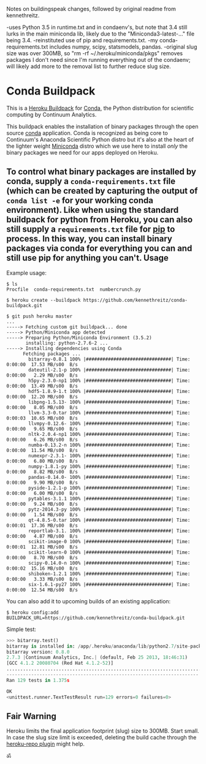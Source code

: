 Notes on buildingspeak changes, followed by original readme from kennethreitz.

-uses Python 3.5 in runtime.txt and in condaenv's, but note that 3.4 still lurks in the main miniconda lib, likely due to the "Miniconda3-latest-..." file being 3.4.
-reinstituted use of pip and requirements.txt.
-my conda-requirements.txt includes numpy, scipy, statsmodels, pandas.
-original slug size was over 300MB, so "rm -rf ~/.heroku/miniconda/pkgs" removes packages I don't need since I'm running everything out of the condaenv; will likely add more to the removal list to further reduce slug size.


Conda Buildpack
===============

This is a [Heroku Buildpack](https://devcenter.heroku.com/articles/buildpacks) for [Conda](http://conda.pydata.org/), the Python distribution for scientific computing by Continuum Analytics.

This buildpack enables the installation of binary packages through the
open source [conda](http://conda.pydata.org/) application.  Conda is
recognized as being core to Continuum's Anaconda Scientific Python distro
but it's also at the heart of the lighter weight
[Miniconda](http://conda.pydata.org/miniconda.html) distro which we use
here to install _only_ the binary packages we need for our apps deployed
on Heroku.

To control what binary packages are installed by conda, supply a
`conda-requirements.txt` file (which can be created by capturing the output
of `conda list -e` for your working conda environment).
Like when using the standard buildpack for python from Heroku, you can also
still supply a `requirements.txt` file for [pip](https://github.com/pypa/pip)
to process.  In this way, you can install binary packages via conda for
everything you can and still use pip for anything you can't.
Usage
-----

Example usage:

```console
$ ls
Procfile  conda-requirements.txt  numbercrunch.py

$ heroku create --buildpack https://github.com/kennethreitz/conda-buildpack.git

$ git push heroku master
...
-----> Fetching custom git buildpack... done
-----> Python/Miniconda app detected
-----> Preparing Python/Miniconda Environment (3.5.2)
       installing: python-2.7.6-2 ...
-----> Installing dependencies using Conda
      Fetching packages ...
        bitarray-0.8.1 100% |###############################| Time: 0:00:00  17.53 MB/s00  B/s
        dateutil-2.1-p 100% |###############################| Time: 0:00:00   2.29 MB/s00  B/s
        h5py-2.3.0-np1 100% |###############################| Time: 0:00:00  13.49 MB/s00  B/s
        hdf5-1.8.9-1.t 100% |###############################| Time: 0:00:00  12.20 MB/s00  B/s
        libpng-1.5.13- 100% |###############################| Time: 0:00:00   8.05 MB/s00  B/s
        llvm-3.3-0.tar 100% |###############################| Time: 0:00:03  10.65 MB/s00  B/s
        llvmpy-0.12.6- 100% |###############################| Time: 0:00:00   9.65 MB/s00  B/s
        nltk-2.0.4-np1 100% |###############################| Time: 0:00:00   6.26 MB/s00  B/s
        numba-0.13.2-n 100% |###############################| Time: 0:00:00  11.54 MB/s00  B/s
        numexpr-2.3.1- 100% |###############################| Time: 0:00:00   6.80 MB/s00  B/s
        numpy-1.8.1-py 100% |###############################| Time: 0:00:00   8.82 MB/s00  B/s
        pandas-0.14.0- 100% |###############################| Time: 0:00:00   9.90 MB/s00  B/s
        pyside-1.2.1-p 100% |###############################| Time: 0:00:00   6.00 MB/s00  B/s
        pytables-3.1.1 100% |###############################| Time: 0:00:00   9.24 MB/s00  B/s
        pytz-2014.3-py 100% |###############################| Time: 0:00:00   1.54 MB/s00  B/s
        qt-4.8.5-0.tar 100% |###############################| Time: 0:00:01  17.36 MB/s00  B/s
        reportlab-3.1. 100% |###############################| Time: 0:00:00   4.87 MB/s00  B/s
        scikit-image-0 100% |###############################| Time: 0:00:01  12.81 MB/s00  B/s
        scikit-learn-0 100% |###############################| Time: 0:00:00   8.70 MB/s00  B/s
        scipy-0.14.0-n 100% |###############################| Time: 0:00:02  15.16 MB/s00  B/s
        shiboken-1.2.1 100% |###############################| Time: 0:00:00   3.33 MB/s00  B/s
        six-1.6.1-py27 100% |###############################| Time: 0:00:00  12.54 MB/s00  B/s
```

You can also add it to upcoming builds of an existing application:

```console
$ heroku config:add BUILDPACK_URL=https://github.com/kennethreitz/conda-buildpack.git
```


Simple test:

```python
>>> bitarray.test()
bitarray is installed in: /app/.heroku/anaconda/lib/python2.7/site-packages/bitarray
bitarray version: 0.8.0
2.7.3 |Continuum Analytics, Inc.| (default, Feb 25 2013, 18:46:31)
[GCC 4.1.2 20080704 (Red Hat 4.1.2-52)]
.................................................................................................................................
----------------------------------------------------------------------
Ran 129 tests in 1.375s

OK
<unittest.runner.TextTestResult run=129 errors=0 failures=0>
```

## Fair Warning

Heroku limits the final application footprint (slug) size to 300MB. Start small. In case the slug size limit is exceeded, deleting the build cache through the [heroku-repo plugin](https://github.com/heroku/heroku-repo#purge_cache) might help.

ॐ
